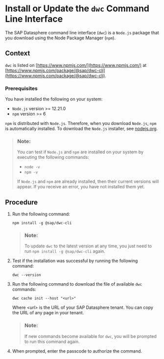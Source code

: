 <!-- loiof7d5eddf20a34a1aa48d8e2c68a44e28 -->

# Install or Update the `dwc` Command Line Interface

The SAP Datasphere command line interface \(`dwc`\) is a `Node.js` package that you download using the Node Package Manager \(`npm`\).



## Context

`dwc` is listed on [https://www.npmjs.com/](https://www.npmjs.com/) at [https://www.npmjs.com/package/@sap/dwc-cli](https://www.npmjs.com/package/@sap/dwc-cli).



### Prerequisites

You have installed the following on your system:

-   `Node.js` version \>= 12.21.0
-   `npm` version \>= 6

`npm` is distributed with `Node.js`. Therefore, when you download `Node.js`, `npm` is automatically installed. To download the `Node.js` installer, see [nodejs.org](https://nodejs.org/en/).

> ### Note:  
> You can test if `Node.js` and `npm` are installed on your system by executing the following commands:
> 
> -   `node -v`
> -   `npm -v`
> 
> If `Node.js` and `npm` are already installed, then their current versions will appear. If you receive an error, you have not installed them yet.



## Procedure

1.  Run the following command:

    ```
    npm install -g @sap/dwc-cli
    ```

    > ### Note:  
    > To update `dwc` to the latest version at any time, you just need to run `npm install -g @sap/dwc-cli` again.

2.  Test if the installation was successful by running the following command:

    ```
    dwc --version
    ```

3.  Run the following command to download the file of available `dwc` commands:

    ```
    dwc cache init --host "<url>"
    ```

    Where *<url\>* is the URL of your SAP Datasphere tenant. You can copy the URL of any page in your tenant.

    > ### Note:  
    > If new commands become available for `dwc`, you will be prompted to run this command again.

4.  When prompted, enter the passcode to authorize the command.


